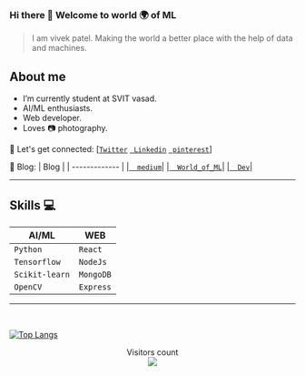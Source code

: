 ### Hi there 👋 Welcome to world 🌍 of ML 
  > I am vivek patel.
  > Making the world a better place with the help of data and machines.

## About me
- I’m currently student at SVIT vasad.<br>
- AI/ML enthusiasts.<br>
- Web developer. <br>
- Loves :camera: photography.<br>

🤝 Let's get connected: 
      [[`Twitter`](https://www.twitter.com/Vivek2509_)
      [` Linkedin`](https://www.linkedin.com/in/vivek2509/)
      [` pinterest`](https://in.pinterest.com/Vivek2509_/)]
      
📖 Blog:
  | Blog          | 
  | ------------- |
  |[`  medium`](https://vivek2509.medium.com/)| 
  |[`  World_of_ML`](https://vivek2509.github.io/World_of_ML/)|
  |[`  Dev`](https://dev.to/vivek2509)|
  
---

## Skills :computer:


| **AI/ML**     | **WEB**       | 
| ------------- | ------------- |
| `Python`      | `React`       |
| `Tensorflow`  | `NodeJs`      |
| `Scikit-learn`| `MongoDB`     |
| `OpenCV`      | `Express`     |


---

<br>

[![Top Langs](https://github-readme-stats.vercel.app/api/top-langs/?username=Vivek2509)](https://github.com/Vivek2509/)<br>
<!--[![ReadMe Card](https://github-readme-stats.vercel.app/api/pin/?username=Vivek2509&repo=face-recognition)](https://github.com/Vivek2509/face-recognition)
    [![ReadMe Card](https://github-readme-stats.vercel.app/api/pin/?username=Vivek2509&repo=Email_spam_detection)](https://github.com/Vivek2509/Email_spam_detection)-->

<p align="center"> 
  Visitors count<br>
  <img src="https://profile-counter.glitch.me/Vivek2509/count.svg" />
</p>
